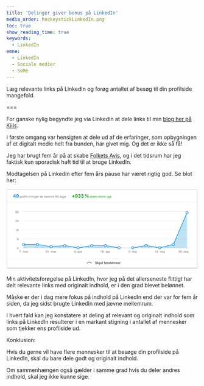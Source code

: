 ```yaml
---
title: 'Delinger giver bonus på LinkedIn'
media_order: hockeystickLinkedIn.png
toc: true
show_reading_time: true
keywords:
  - LinkedIn
emne:
  - LinkedIn
  - Sociale medier
  - SoMe
---
```


Læg relevante links på LinkedIn og forøg antallet af besøg til din profilside mangefold.

===

For ganske nylig begyndte jeg via LinkedIn at dele links til min [blog her på Kiils](/blog).

I første omgang var hensigten at dele ud af de erfaringer, som opbygningen af et digitalt medie helt fra bunden, har givet mig. Og det er ikke så få!

Jeg har brugt fem år på at skabe [Folkets Avis](https://www.folkets.dk), og i det tidsrum har jeg faktisk kun sporadisk haft tid til at bruge LinkedIn.

Modtagelsen på LinkedIn efter fem års pause har været rigtig god. Se blot her:

![](hockeystickLinkedIn.png)

Min aktivitetsforøgelse på LinkedIn, hvor jeg på det allerseneste flittigt har delt relevante links med originalt indhold, er i den grad blevet belønnet.

Måske er der i dag mere fokus på indhold på LinkedIn end der var for fem år siden, da jeg sidst brugte LinkedIn med jævne mellemrum.

I hvert fald kan jeg konstatere at deling af relevant og originalt indhold som links på LinkedIn resulterer i en markant stigning i antallet af mennesker som tjekker ens profilside ud.

Konklusion:

Hvis du gerne vil have flere mennesker til at besøge din profilside på LinkedIn, skal du bare dele godt og originalt indhold.

Om sammenhængen også gælder i samme grad hvis du deler andres indhold, skal jeg ikke kunne sige.
